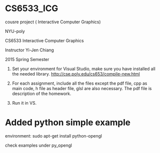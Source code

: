 # CS6533_ICG
cousre project ( Interactive Computer Graphics)

NYU-poly 

CS6533 Interactive Computer Graphics

Instructor  Yi-Jen Chiang

2015 Spring Semester

1. Set your environment for Visual Studio, make sure you have installed all the needed library.
   http://cse.poly.edu/cs653/compile-new.html

2. For each assignment, include all the files except the pdf file, cpp as main code, h file as header file, glsl are also necessary. The pdf file is description of the homework.

3. Run it in VS. 

# Added python simple example

environment: sudo apt-get install python-opengl

check examples under py_opengl
